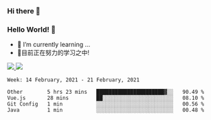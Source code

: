 ### Hi there 👋
### Hello World! 🙌

- 🌱 I’m currently learning ...
- 📖目前正在努力的学习之中!

<a href="https://github.com/anuraghazra/github-readme-stats">
  <img src="https://github-readme-stats.vercel.app/api?username=keyboardWithDream&show_icons=true&repo=github-readme-stats" />
</a>
<a href="https://github.com/anuraghazra/convoychat">
  <img src="https://github-readme-stats.vercel.app/api/top-langs/?username=keyboardWithDream&layout=compact&repo=convoychat" />
</a>



<!--START_SECTION:waka-->
```text
Week: 14 February, 2021 - 21 February, 2021

Other        5 hrs 23 mins   ██████████████████████▓░░   90.49 % 
Vue.js       28 mins         ██░░░░░░░░░░░░░░░░░░░░░░░   08.10 % 
Git Config   1 min           ░░░░░░░░░░░░░░░░░░░░░░░░░   00.56 % 
Java         1 min           ░░░░░░░░░░░░░░░░░░░░░░░░░   00.48 % 
```
<!--END_SECTION:waka-->

